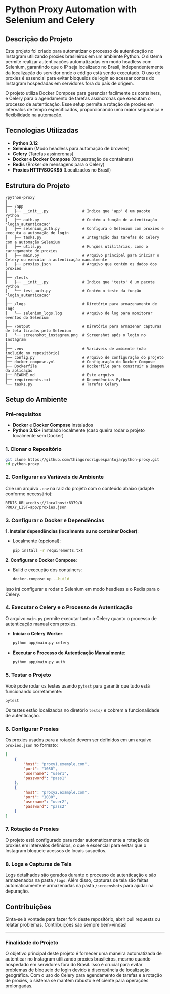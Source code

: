 # Python Proxy Automation with Selenium and Celery

## Descrição do Projeto

Este projeto foi criado para automatizar o processo de autenticação no Instagram utilizando proxies brasileiros em um ambiente Python. O sistema permite realizar autenticações automatizadas em modo headless com Selenium, garantindo que o IP seja localizado no Brasil, independentemente da localização do servidor onde o código está sendo executado. O uso de proxies é essencial para evitar bloqueios de login ao acessar contas do Instagram hospedadas em servidores fora do país de origem.

O projeto utiliza Docker Compose para gerenciar facilmente os containers, e Celery para o agendamento de tarefas assíncronas que executam o processo de autenticação. Esse setup permite a rotação de proxies em intervalos de tempo especificados, proporcionando uma maior segurança e flexibilidade na automação.

## Tecnologias Utilizadas

- **Python 3.12**
- **Selenium** (Modo headless para automação de browser)
- **Celery** (Tarefas assíncronas)
- **Docker e Docker Compose** (Orquestração de containers)
- **Redis** (Broker de mensagens para o Celery)
- **Proxies HTTP/SOCKS5** (Localizados no Brasil)

## Estrutura do Projeto

```plaintext
/python-proxy
│
├── /app
│   ├── __init__.py               # Indica que 'app' é um pacote Python
│   ├── auth.py                   # Contém a função de autenticação 'login_autenticacao'
│   ├── selenium_auth.py          # Configura o Selenium com proxies e executa a automação de login
│   ├── tasks.py                  # Integração das tarefas do Celery com a automação Selenium
│   ├── utils.py                  # Funções utilitárias, como o carregamento de proxies
│   ├── main.py                   # Arquivo principal para iniciar o Celery ou executar a autenticação manualmente
│   ├── proxies.json              # Arquivo que contém os dados dos proxies
│
├── /tests
│   ├── __init__.py               # Indica que 'tests' é um pacote Python
│   └── test_auth.py              # Contém o teste da função 'login_autenticacao'
│
├── /logs                         # Diretório para armazenamento de logs
│   └── selenium_logs.log         # Arquivo de log para monitorar eventos do Selenium
│
├── /output                       # Diretório para armazenar capturas de tela tiradas pelo Selenium
│   └── screenshot_instagram.png  # Screenshot após o login no Instagram
│
├── .env                          # Variáveis de ambiente (não incluído no repositório)
├── config.py                     # Arquivo de configuração do projeto
├── docker-compose.yml            # Configuração do Docker Compose
├── Dockerfile                    # Dockerfile para construir a imagem da aplicação
├── README.md                     # Este arquivo
├── requirements.txt              # Dependências Python
└── tasks.py                      # Tarefas Celery
```

## Setup do Ambiente

### Pré-requisitos

- **Docker** e **Docker Compose** instalados
- **Python 3.12+** instalado localmente (caso queira rodar o projeto localmente sem Docker)

### 1. Clonar o Repositório

```bash
git clone https://github.com/thiagorodriguespantoja/python-proxy.git
cd python-proxy
```

### 2. Configurar as Variáveis de Ambiente

Crie um arquivo `.env` na raiz do projeto com o conteúdo abaixo (adapte conforme necessário):

```env
REDIS_URL=redis://localhost:6379/0
PROXY_LIST=app/proxies.json
```

### 3. Configurar o Docker e Dependências

**1. Instalar dependências (localmente ou no container Docker)**:
- Localmente (opcional):
  ```bash
  pip install -r requirements.txt
  ```

**2. Configurar o Docker Compose**:
- Build e execução dos containers:
  ```bash
  docker-compose up --build
  ```

Isso irá configurar e rodar o Selenium em modo headless e o Redis para o Celery.

### 4. Executar o Celery e o Processo de Autenticação

O arquivo `main.py` permite executar tanto o Celery quanto o processo de autenticação manual com proxies.

- **Iniciar o Celery Worker**:
  ```bash
  python app/main.py celery
  ```

- **Executar o Processo de Autenticação Manualmente**:
  ```bash
  python app/main.py auth
  ```

### 5. Testar o Projeto

Você pode rodar os testes usando `pytest` para garantir que tudo está funcionando corretamente:

```bash
pytest
```

Os testes estão localizados no diretório `tests/` e cobrem a funcionalidade de autenticação.

### 6. Configurar Proxies

Os proxies usados para a rotação devem ser definidos em um arquivo `proxies.json` no formato:

```json
[
    {
        "host": "proxy1.example.com",
        "port": "1080",
        "username": "user1",
        "password": "pass1"
    },
    {
        "host": "proxy2.example.com",
        "port": "1080",
        "username": "user2",
        "password": "pass2"
    }
]
```

### 7. Rotação de Proxies

O projeto está configurado para rodar automaticamente a rotação de proxies em intervalos definidos, o que é essencial para evitar que o Instagram bloqueie acessos de locais suspeitos.

### 8. Logs e Capturas de Tela

Logs detalhados são gerados durante o processo de autenticação e são armazenados na pasta `/logs`. Além disso, capturas de tela são feitas automaticamente e armazenadas na pasta `/screenshots` para ajudar na depuração.

## Contribuições

Sinta-se à vontade para fazer fork deste repositório, abrir pull requests ou relatar problemas. Contribuições são sempre bem-vindas!

---

### Finalidade do Projeto

O objetivo principal deste projeto é fornecer uma maneira automatizada de autenticar no Instagram utilizando proxies brasileiros, mesmo quando hospedado em servidores fora do Brasil. Isso é crucial para evitar problemas de bloqueio de login devido à discrepância de localização geográfica. Com o uso do Celery para agendamento de tarefas e a rotação de proxies, o sistema se mantém robusto e eficiente para operações prolongadas.

